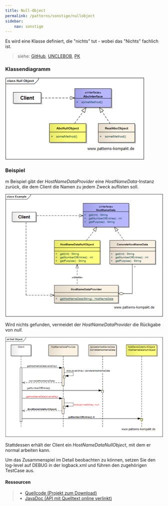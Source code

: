 ```yaml
---
title: Null-Object
permalink: /patterns/sonstige/nullobject
sidebar:
    nav: sonstige
---
```


Es wird eine Klasse definiert, die "nichts" tut - wobei das "Nichts" fachlich ist.

> siehe: [GitHub](https://github.com/KarlEilebrecht/patterns-kompakt-code/blob/main/src/test/java/de/calamanari/pk/nullobject/README.md), [UNCLEBOB](/literature#unclebob), [PK](/literature#pk)

### Klassendiagramm

![](/images/patterns/nullobject/null_object_cn.png)

### Beispiel

m Beispiel gibt der *HostNameDataProvider* eine *HostNameData*-Instanz zurück, die dem Client die Namen zu jedem Zweck auflisten soll.

![](/images/patterns/nullobject/null_object_cx.png)

Wird nichts gefunden, vermeidet der *HostNameDataProvider* die Rückgabe von *null*.

![](/images/patterns/nullobject/null_object_dx.png)

Stattdessen erhält der Client ein *HostNameDataNullObject*, mit dem er normal arbeiten kann.

Um das Zusammenspiel im Detail beobachten zu können, setzen Sie den log-level auf DEBUG in der logback.xml und führen den zugehörigen TestCase aus.

#### Ressourcen

> * [Quellcode (Projekt zum Download)](/patterns#codebeispiele)
> * [JavaDoc (API mit Quelltext online verlinkt)]()